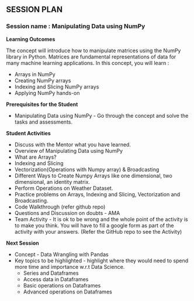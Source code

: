 
## SESSION PLAN

### **Session name**  : Manipulating Data using NumPy

**Learning Outcomes**

The concept will introduce how to manipulate matrices using the NumPy library in Python. Matrices are fundamental representations of data for many machine learning applications. In this concept, you will learn :
- Arrays in NumPy
- Creating NumPy arrays
- Indexing and Slicing NumPy arrays
- Applying NumPy hands-on

**Prerequisites for the Student**

- Manipulating Data using NumPy  - Go through the concept and solve the tasks and assessments.



**Student Activities**

- Discuss with the Mentor what you have learned.
- Overview of Manipulating Data using NumPy
- What are Arrays?
- Indexing and Slicing
- Vectorization(Operations with Numpy array) & Broadcasting
- Different Ways to Create Numpy Arrays like one dimensional, two dimensional, an identity matrix.
- Perform Operations on Weather Dataset.
- Practice problems on Arrays, Indexing and Slicing, Vectorization and Broadcasting.
- Code Walkthrough (refer github repo)
- Questions and Discussion on doubts - AMA 
- Team Activity - It is ok to be wrong and the whole point of the activity is to make you think. You will have to fill a google form as part of the activity with your answers. (Refer the GitHub repo to see the Activity)

**Next Session**

- Concept - Data Wrangling with Pandas
- Key topics to be highlighted - highlight where they would need to spend more time and importance w.r.t Data Science. 
    - Series and Dataframes
    - Access data in Dataframes
    - Basic operations on Dataframes
    - Advanced operations on Dataframes



